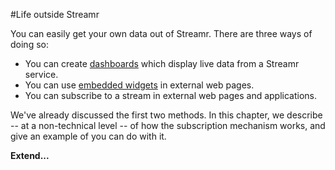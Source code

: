 <a name="life-outside-streamr"></a>
#Life outside Streamr

You can easily get your own data out of Streamr. There are three ways of doing so:

- You can create [dashboards](#dashboards) which display live data from  a Streamr service.
- You can use [embedded widgets](#embeddedwidgets) in external web pages.
- You can subscribe to a stream in external web pages and applications.

We've already discussed the first two methods. In this chapter, we describe -- at a non-technical level -- of how the subscription mechanism works, and give an example of you can do with it.

**Extend...**
